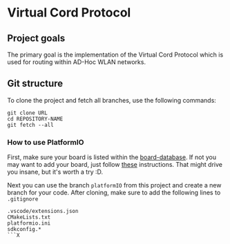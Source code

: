 # Virtual Cord Protocol 

## Project goals 

The primary goal is the implementation of the Virtual Cord Protocol which is used for routing within AD-Hoc WLAN networks. 

## Git structure

To clone the project and fetch all branches, use the following commands:

```shell
git clone URL
cd REPOSITORY-NAME
git fetch --all
```

### How to use PlatformIO

First, make sure your board is listed within the [board-database](https://docs.platformio.org/en/latest/boards/index.html#espressif-32). If not you may want to add your board, just follow [these](https://docs.platformio.org/en/latest/platforms/creating_board.html) instructions. That might drive you insane, but it's worth a try :D. 

Next you can use the branch `platformIO` from this project and create a new branch for your code. After cloning, make sure to add the following lines to `.gitignore` 

```
.vscode/extensions.json
CMakeLists.txt
platformio.ini
sdkconfig.*
```X 
